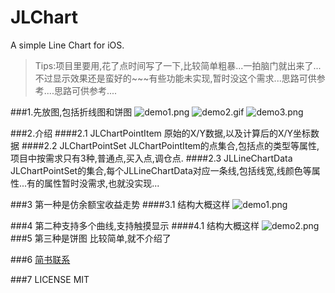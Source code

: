 # JLChart
A simple Line Chart for iOS.
>Tips:项目里要用,花了点时间写了一下,比较简单粗暴...一拍脑门就出来了...不过显示效果还是蛮好的~~~有些功能未实现,暂时没这个需求...思路可供参考....思路可供参考....

###1.先放图,包括折线图和饼图
![demo1.png](http://upload-images.jianshu.io/upload_images/1631676-1160cc61190ede0c.png?imageMogr2/auto-orient/strip%7CimageView2/2/w/1240)
![demo2.gif](http://upload-images.jianshu.io/upload_images/1631676-52edb6c3903fa79a.gif?imageMogr2/auto-orient/strip)
![demo3.png](http://upload-images.jianshu.io/upload_images/1631676-809eb00da26c6f1f.png?imageMogr2/auto-orient/strip%7CimageView2/2/w/1240)

###2.介绍
####2.1 JLChartPointItem
原始的X/Y数据,以及计算后的X/Y坐标数据
####2.2 JLChartPointSet
JLChartPointItem的点集合,包括点的类型等属性,项目中按需求只有3种,普通点,买入点,调仓点.
####2.3 JLLineChartData
JLChartPointSet的集合,每个JLLineChartData对应一条线,包括线宽,线颜色等属性...有的属性暂时没需求,也就没实现...

###3 第一种是仿余额宝收益走势
####3.1 结构大概这样
![demo1.png](http://upload-images.jianshu.io/upload_images/1631676-5984b258ab1ccb73.png?imageMogr2/auto-orient/strip%7CimageView2/2/w/1240)

###4 第二种支持多个曲线,支持触摸显示
####4.1 结构大概这样
![demo2.png](http://upload-images.jianshu.io/upload_images/1631676-27760415855354a4.png?imageMogr2/auto-orient/strip%7CimageView2/2/w/1240)
###5 第三种是饼图
比较简单,就不介绍了

###6 [简书联系](http://www.jianshu.com/p/aa6ff584c594)

###7 LICENSE
MIT
